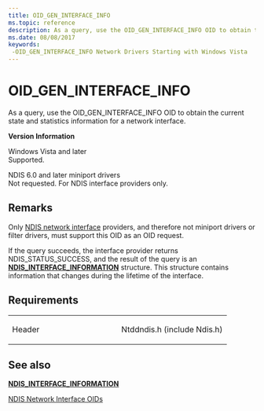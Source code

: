 ```yaml
---
title: OID_GEN_INTERFACE_INFO
ms.topic: reference
description: As a query, use the OID_GEN_INTERFACE_INFO OID to obtain the current state and statistics information for a network interface.
ms.date: 08/08/2017
keywords: 
 -OID_GEN_INTERFACE_INFO Network Drivers Starting with Windows Vista
---
```


# OID\_GEN\_INTERFACE\_INFO


As a query, use the OID\_GEN\_INTERFACE\_INFO OID to obtain the current state and statistics information for a network interface.

**Version Information**

<a href="" id="windows-vista-and-later"></a>Windows Vista and later  
Supported.

<a href="" id="ndis-6-0-and-later-miniport-drivers"></a>NDIS 6.0 and later miniport drivers  
Not requested. For NDIS interface providers only.

## Remarks

Only [NDIS network interface](./ndis-network-interfaces2.md) providers, and therefore not miniport drivers or filter drivers, must support this OID as an OID request.

If the query succeeds, the interface provider returns NDIS\_STATUS\_SUCCESS, and the result of the query is an [**NDIS\_INTERFACE\_INFORMATION**](/windows/win32/api/ifdef/ns-ifdef-ndis_interface_information) structure. This structure contains information that changes during the lifetime of the interface.

## Requirements

<table>
<colgroup>
<col width="50%" />
<col width="50%" />
</colgroup>
<tbody>
<tr class="odd">
<td><p>Header</p></td>
<td>Ntddndis.h (include Ndis.h)</td>
</tr>
</tbody>
</table>

## See also


[**NDIS\_INTERFACE\_INFORMATION**](/windows/win32/api/ifdef/ns-ifdef-ndis_interface_information)

[NDIS Network Interface OIDs](./ndis-network-interface-oids.md)

 

